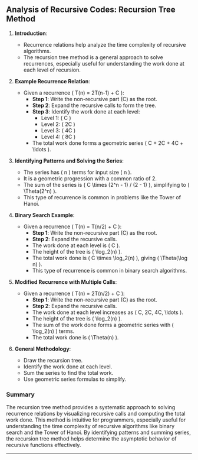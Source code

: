 ## Analysis of Recursive Codes: Recursion Tree Method

1. **Introduction**:
   - Recurrence relations help analyze the time complexity of recursive algorithms.
   - The recursion tree method is a general approach to solve recurrences, especially useful for understanding the work done at each level of recursion.

2. **Example Recurrence Relation**:
   - Given a recurrence \( T(n) = 2T(n-1) + C \):
     - **Step 1**: Write the non-recursive part (C) as the root.
     - **Step 2**: Expand the recursive calls to form the tree.
     - **Step 3**: Identify the work done at each level:
       - Level 1: \( C \)
       - Level 2: \( 2C \)
       - Level 3: \( 4C \)
       - Level 4: \( 8C \)
     - The total work done forms a geometric series \( C + 2C + 4C + \ldots \).

3. **Identifying Patterns and Solving the Series**:
   - The series has \( n \) terms for input size \( n \).
   - It is a geometric progression with a common ratio of 2.
   - The sum of the series is \( C \times (2^n - 1) / (2 - 1) \), simplifying to \( \Theta(2^n) \).
   - This type of recurrence is common in problems like the Tower of Hanoi.

4. **Binary Search Example**:
   - Given a recurrence \( T(n) = T(n/2) + C \):
     - **Step 1**: Write the non-recursive part (C) as the root.
     - **Step 2**: Expand the recursive calls.
     - The work done at each level is \( C \).
     - The height of the tree is \( \log_2(n) \).
     - The total work done is \( C \times \log_2(n) \), giving \( \Theta(\log n) \).
     - This type of recurrence is common in binary search algorithms.

5. **Modified Recurrence with Multiple Calls**:
   - Given a recurrence \( T(n) = 2T(n/2) + C \):
     - **Step 1**: Write the non-recursive part (C) as the root.
     - **Step 2**: Expand the recursive calls.
     - The work done at each level increases as \( C, 2C, 4C, \ldots \).
     - The height of the tree is \( \log_2(n) \).
     - The sum of the work done forms a geometric series with \( \log_2(n) \) terms.
     - The total work done is \( \Theta(n) \).

6. **General Methodology**:
   - Draw the recursion tree.
   - Identify the work done at each level.
   - Sum the series to find the total work.
   - Use geometric series formulas to simplify.

### Summary
The recursion tree method provides a systematic approach to solving recurrence relations by visualizing recursive calls and computing the total work done. This method is intuitive for programmers, especially useful for understanding the time complexity of recursive algorithms like binary search and the Tower of Hanoi. By identifying patterns and summing series, the recursion tree method helps determine the asymptotic behavior of recursive functions effectively.

---
